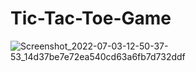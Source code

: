 # Tic-Tac-Toe-Game
![Screenshot_2022-07-03-12-50-37-53_14d37be7e72ea540cd63a6fb7d732ddf](https://user-images.githubusercontent.com/83808936/177029651-0c58a42e-b792-4eb9-b6f2-bdfb5d3d2641.jpg)

